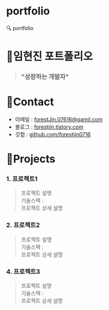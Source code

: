 # portfolio
:mag: portfolio 

# :pushpin:임현진 포트폴리오
> ### "성장하는 개발자"

# :pushpin:Contact
+ 이메일 : forestJin.07616@gamil.com
+ 블로그 : [forestjin.tistory.com](https://forestjin.tistory.com)
+ 깃헙 : [github.com/forestjin0716](https://github.com/forestjin0716)

# :pushpin:Projects
### 1. 프로젝트1
> 프로젝트 설명 <br>
> 기술스택 :<br>
> 프로젝트 상세 설명<br>

### 2. 프로젝트2
> 프로젝트 설명 <br>
> 기술스택 :<br>
> 프로젝트 상세 설명<br>

### 4. 프로젝트3
> 프로젝트 설명 <br>
> 기술스택 :<br>
> 프로젝트 상세 설명<br>
